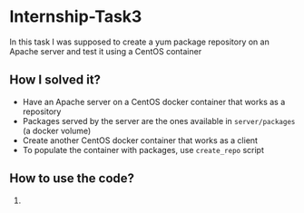 # Internship-Task3
In this task I was supposed to create a yum package repository on an Apache server and test it using a CentOS container

## How I solved it?
* Have an Apache server on a CentOS docker container that works as a repository
* Packages served by the server are the ones available in `server/packages` (a docker volume)
* Create another CentOS docker container that works as a client
* To populate the container with packages, use `create_repo` script

## How to use the code?
1. 
